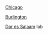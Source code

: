 [Chicago](/qgis/lab_1/chicago_lab.md)

[Burlington](/qgis/lab_2/burlington_lab.md)

[Dar es Salaam](/qgis/lab_6/dar_lab.md) lab
